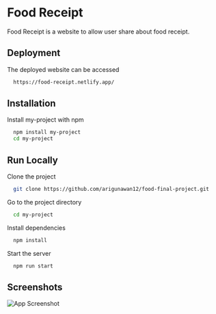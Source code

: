 
# Food Receipt

Food Receipt is a website to allow user share about food receipt.



## Deployment

The deployed website can be accessed

```bash
  https://food-receipt.netlify.app/

```


## Installation

Install my-project with npm

```bash
  npm install my-project
  cd my-project
```
    
## Run Locally

Clone the project

```bash
  git clone https://github.com/arigunawan12/food-final-project.git
```

Go to the project directory

```bash
  cd my-project
```

Install dependencies

```bash
  npm install
```

Start the server

```bash
  npm run start
```


## Screenshots

![App Screenshot](https://i.ibb.co/FJqGV1L/home.jpg)

